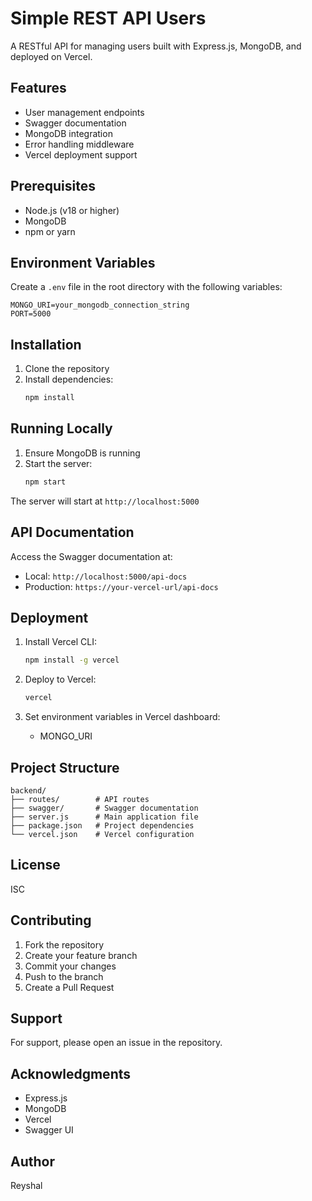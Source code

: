 # Simple REST API Users

A RESTful API for managing users built with Express.js, MongoDB, and deployed on Vercel.

## Features

- User management endpoints
- Swagger documentation
- MongoDB integration
- Error handling middleware
- Vercel deployment support

## Prerequisites

- Node.js (v18 or higher)
- MongoDB
- npm or yarn

## Environment Variables

Create a `.env` file in the root directory with the following variables:

```env
MONGO_URI=your_mongodb_connection_string
PORT=5000
```

## Installation

1. Clone the repository
2. Install dependencies:
   ```bash
   npm install
   ```

## Running Locally

1. Ensure MongoDB is running
2. Start the server:
   ```bash
   npm start
   ```

The server will start at `http://localhost:5000`

## API Documentation

Access the Swagger documentation at:

- Local: `http://localhost:5000/api-docs`
- Production: `https://your-vercel-url/api-docs`

## Deployment

1. Install Vercel CLI:
   ```bash
   npm install -g vercel
   ```

2. Deploy to Vercel:
   ```bash
   vercel
   ```

3. Set environment variables in Vercel dashboard:
   - MONGO_URI

## Project Structure

```
backend/
├── routes/        # API routes
├── swagger/       # Swagger documentation
├── server.js      # Main application file
├── package.json   # Project dependencies
└── vercel.json    # Vercel configuration
```

## License

ISC

## Contributing

1. Fork the repository
2. Create your feature branch
3. Commit your changes
4. Push to the branch
5. Create a Pull Request

## Support

For support, please open an issue in the repository.

## Acknowledgments

- Express.js
- MongoDB
- Vercel
- Swagger UI

## Author

Reyshal
